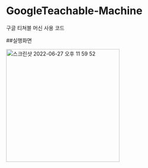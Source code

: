 # GoogleTeachable-Machine
구글 티쳐블 머신 사용 코드

##실행화면

<img width="306" alt="스크린샷 2022-06-27 오후 11 59 52" src="https://user-images.githubusercontent.com/107246410/175972241-43c206d8-68f6-44a8-b4dd-f853eca141bc.png">

